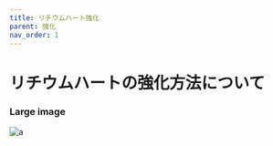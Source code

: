 ```yaml
---
title: リチウムハート強化
parent: 強化
nav_order: 1
---
```



# リチウムハートの強化方法について




### Large image

![a](/assets/images/large-image.jpg)
